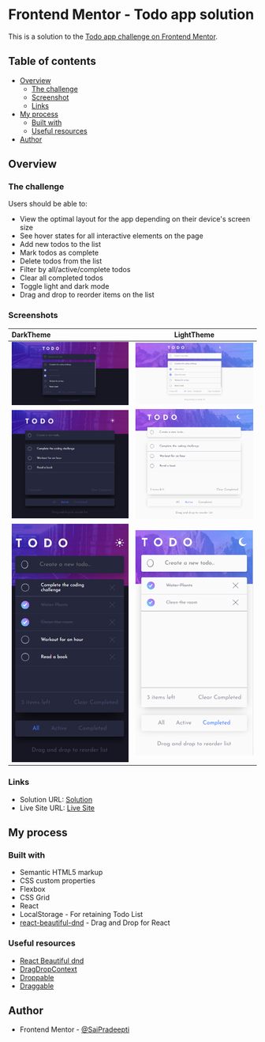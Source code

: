 # Frontend Mentor - Todo app solution

This is a solution to the [Todo app challenge on Frontend Mentor](https://www.frontendmentor.io/challenges/todo-app-Su1_KokOW).

## Table of contents

- [Overview](#overview)
  - [The challenge](#the-challenge)
  - [Screenshot](#screenshot)
  - [Links](#links)
- [My process](#my-process)
  - [Built with](#built-with)
  - [Useful resources](#useful-resources)
- [Author](#author)

## Overview

### The challenge

Users should be able to:

- View the optimal layout for the app depending on their device's screen size
- See hover states for all interactive elements on the page
- Add new todos to the list
- Mark todos as complete
- Delete todos from the list
- Filter by all/active/complete todos
- Clear all completed todos
- Toggle light and dark mode
- Drag and drop to reorder items on the list

### Screenshots

| DarkTheme                      |           LightTheme           |
| :----------------------------- | :----------------------------: |
| ![](./src/images/Capture1.PNG) | ![](./src/images/Capture2.PNG) |
| ![](./src/images/Capture3.PNG) | ![](./src/images/Capture4.PNG) |
| ![](./src/images/Capture5.PNG) | ![](./src/images/Capture6.PNG) |

### Links

- Solution URL: [Solution](https://your-solution-url.com)
- Live Site URL: [Live Site](https://your-live-site-url.com)

## My process

### Built with

- Semantic HTML5 markup
- CSS custom properties
- Flexbox
- CSS Grid
- React
- LocalStorage - For retaining Todo List
- [react-beautiful-dnd](https://github.com/atlassian/react-beautiful-dnd) - Drag and Drop for React

### Useful resources

- [React Beautiful dnd](https://github.com/atlassian/react-beautiful-dnd)
- [DragDropContext](https://github.com/atlassian/react-beautiful-dnd/blob/master/docs/api/drag-drop-context.md)
- [Droppable](https://github.com/atlassian/react-beautiful-dnd/blob/master/docs/api/droppable.md)
- [Draggable](https://github.com/atlassian/react-beautiful-dnd/blob/master/docs/api/draggable.md)

## Author

- Frontend Mentor - [@SaiPradeepti](https://www.frontendmentor.io/profile/SaiPradeepti)

